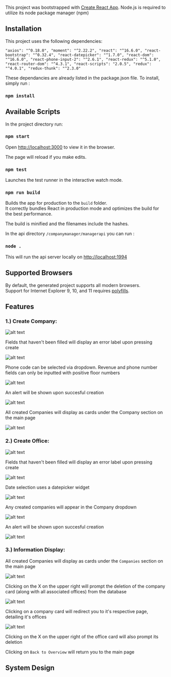 This project was bootstrapped with [Create React App](https://github.com/facebook/create-react-app).
Node.js is required to utilize its node package manager (npm)

## Installation

This project uses the following dependencies:

`
    "axios": "^0.18.0",
    "moment": "^2.22.2",
    "react": "^16.6.0",
    "react-bootstrap": "^0.32.4",
    "react-datepicker": "^1.7.0",
    "react-dom": "^16.6.0",
    "react-phone-input-2": "^2.6.1",
    "react-redux": "^5.1.0",
    "react-router-dom": "^4.3.1",
    "react-scripts": "2.0.5",
    "redux": "^4.0.1",
    "redux-thunk": "^2.3.0"
    `

These dependancies are already listed in the package.json file.
To install, simply run :
### `npm install`
    

## Available Scripts

In the project directory run:

### `npm start`

Open [http://localhost:3000](http://localhost:3000) to view it in the browser.

The page will reload if you make edits.<br>

### `npm test`

Launches the test runner in the interactive watch mode.<br>

### `npm run build`

Builds the app for production to the `build` folder.<br>
It correctly bundles React in production mode and optimizes the build for the best performance.

The build is minified and the filenames include the hashes.<br>

In the api directory `/companymanager/managerapi` you can run :

### `node .`

This will run the api server locally on [http://localhost:1994](http://localhost:1994)

## Supported Browsers

By default, the generated project supports all modern browsers.<br>
Support for Internet Explorer 9, 10, and 11 requires [polyfills](https://github.com/facebook/create-react-app/blob/master/packages/react-app-polyfill/README.md).

## Features

### 1.) Create Company:
![alt text](./readmeimages/createcompany.jpg)


Fields that haven't been filled will display an error label upon pressing create

![alt text](./readmeimages/createcompanyerror.jpg)

Phone code can be selected via dropdown. Revenue and phone number fields can only be inputted with positive floor numbers

![alt text](./readmeimages/phonecodedropdown.jpg)

An alert will be shown upon succesful creation

![alt text](./readmeimages/createcompanysuccess.jpg)

All created Companies will display as cards under the Company section on the main page

![alt text](./readmeimages/companycard.jpg)

### 2.) Create Office:

![alt text](./readmeimages/createoffice.jpg)

Fields that haven't been filled will display an error label upon pressing create

![alt text](./readmeimages/createofficeerror.jpg)

Date selection uses a datepicker widget

![alt text](./readmeimages/datepicker.jpg)

Any created companies will appear in the Company dropdown

![alt text](./readmeimages/companydropdown.jpg)

An alert will be shown upon succesful creation

![alt text](./readmeimages/createofficesuccess.jpg)

### 3.) Information Display:

All created Companies will display as cards under the `Companies` section on the main page

![alt text](./readmeimages/companycard.jpg)

Clicking on the X on the upper right will prompt the deletion of the company card (along with all associated offices) from the database

![alt text](./readmeimages/deletecompany.jpg)

Clicking on a company card will redirect you to it's respective page, detailing it's offices

![alt text](./readmeimages/officepage.jpg)

Clicking on the X on the upper right of the office card will also prompt its deletion

Clicking on `Back to Overview` will return you to the main page

## System Design




